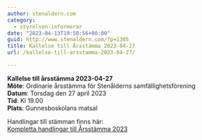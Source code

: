 ```yaml
---
author: stenaldern.com
category:
  - styrelsen-informerar
date: "2023-04-13T19:50:56+00:00"
guid: http://www.stenaldern.com/?p=1305
title: Kallelse till Årsstämma 2023-04-27
url: /kallelse-till-arsstamma-2023-04-27/

---
```

**Kallelse till årsstämma 2023-04-27**  
**Möte**: Ordinarie årsstämma för Stenålderns samfällighetsförening  
**Datum**: Torsdag den 27 april 2023  
**Tid**: Kl 19.00  
**Plats**: Gunnesboskolans matsal

Handlingar till stämman finns här:  
[Kompletta handlingar till Årsstämma 2023](/wp-content/uploads/2023/04/Arsstamma_2023_ink_bilagor.pdf)

